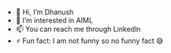 - 👋 Hi, I’m Dhanush
- 👀 I’m interested in AIML
- 📫 You can reach me through Linkedln
- ⚡ Fun fact: I am not funny so no funny fact 😅

<!---
dhanush4453/dhanush4453 is a ✨ special ✨ repository because its `README.md` (this file) appears on your GitHub profile.
You can click the Preview link to take a look at your changes.
--->
